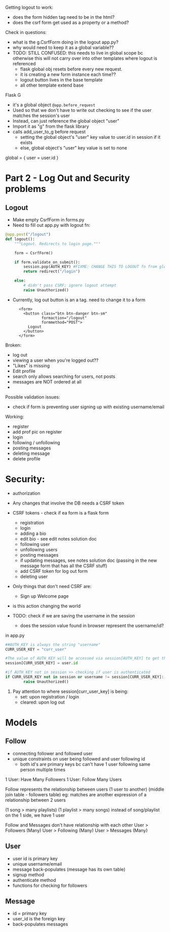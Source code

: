 Getting logout to work:
- does the form hidden tag need to be in the html?
- does the csrf form get used as a property or a method?

Check in questions:
- what is the g.CsrfForm doing in the logout app.py?
- why would need to keep it as a global variable??
- TODO: STILL CONFUSED: this needs to live in global scope bc otherwise this will not carry over into other templates where logout is referenced
    - flask global obj resets before every new request.
    - it is creating a new form instance each time??
    - logout button lives in the base template
    - all other template extend base

Flask G
- it's a global object
`@app.before_request`
- Used so that we don't have to write out checking to see if the user matches the session's user
- Instead, can just reference the global object "user"
- Import it as "g" from the flask library
- calls add_user_to_g before request
    - setting the global object's "user" key value to user.id in session if it exists
    - else, global object's "user" key value is set to none

global = {
    user = user.id
}

# Part 2 - Log Out and Security problems

## Logout
- Make empty CsrfForm in forms.py
- Need to fill out app.py with logout fn:
```python
@app.post("/logout")
def logout():
    """Logout. Redirects to login page."""

    form = CsrfForm()

    if form.validate_on_submit():
        session.pop(AUTH_KEY) #FIXME: CHANGE THIS TO LOGOUT fn from global fns
        return redirect("/login")

    else:
        # didn't pass CSRF; ignore logout attempt
        raise Unauthorized()
```
- Currently, log out button is an a tag. need to change it to a form
```jinja
      <form>
        <button class="btn btn-danger btn-sm"
                formaction="/logout"
                formmethod="POST">
          Logout
        </button>
      </form>
```


Broken:
- log out
- viewing a user when you're logged out??
- "Likes" is missing
- Edit profile
- search only allows searching for users, not posts
- messages are NOT ordered at all
-

Possible validation issues:
- check if form is preventing user signing up with existing username/email

Working:
- register
- add prof pic on register
- login
- following / unfollowing
- posting messages
- deleting message
- delete profile

# Security:
- authorization
- Any changes that involve the DB needs a CSRF token
- CSRF tokens - check if ea form is a flask form
    - registration
    - login
    - adding a bio
    - edit bio - see edit notes solution doc
    - following user
    - unfollowing users
    - posting messages
    - if updating messages, see notes solution doc (passing in the new message form that has all the CSRF stuff)
    - add CSRF token for log out form
    - deleting user


- Only things that don't need CSRF are:
    - Sign up Welcome page


- is this action changing the world

- TODO: check if we are saving the username in the session
    -   does the session value found in browser represent the username/id?

in app.py

```python
##AUTH_KEY is always the string "username"
CURR_USER_KEY = "curr_user"

#The value of AUTH_KEY will be accessed via session[AUTH_KEY] to get the username of the instance. This is done on registration / login
session[CURR_USER_KEY] = user.id

#if AUTH_KEY not in session >> checking if user is authenticated
if CURR_USER_KEY not in session or username != session[CURR_USER_KEY]:
        raise Unauthorized()
```
1. Pay attention to where session[curr_user_key] is being:
    - set: upon registration / login
    - cleared: upon log out


# Models

## Follow
- connecting follower and followed user
- unique constraints on user being followed and user following id
    - both id's are primary keys bc can't have 1 user following same person multiple times

1 User: Have Many Followers
1 User: Follow Many Users

Follow represents the relationship between users (1 user to another)
(middle join table - followers table)
eg: matches are another expression of a relationship between 2 users


(1 song > many playlists)
(1 playlist > many songs)
instead of song/playlist on the 1 side, we have 1 user

Follow and Messages don't have relationship with each other
User > Followers (Many)
User > Following (Many)
User > Messages (Many)

## User
- user id is primary key
- unique username/email
- message back-populates (message has its own table)
- signup method
- authenticate method
- functions for checking for followers

## Message
- id = primary key
- user_id is the foreign key
- back-populates messages






